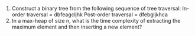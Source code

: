1. Construct a binary tree from the following sequence of tree traversal:
    In-order traversal = dbfeagcljhk
    Post-order traversal = dfebgljkhca
2. In a max-heap of size n, what is the time complexity of extracting the maximum element and then inserting a new element?